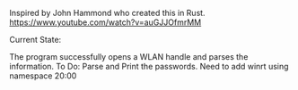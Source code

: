 Inspired by John Hammond who created this in Rust. 
https://www.youtube.com/watch?v=auGJJOfmrMM

Current State: 

  The program successfully opens a WLAN handle and parses the information.
  To Do:
    Parse and Print the passwords.
    Need to add winrt using namespace
    20:00

